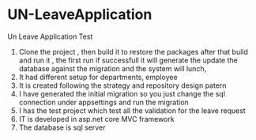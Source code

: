# UN-LeaveApplication
Un Leave Application Test

1. Clone the project , then build it to restore the packages after that build and run it , the first run if successfull it will generate the update the database against the migration and the system will lunch,
4. It had different setup for departments, employee 
5. It is created following the strategy and repository design patern 
6. I have generated the initial migration so you just change the sql connection under appsettings and run the migration
7. I has the test project which test all the validation for the leave request
8. IT is developed in asp.net core MVC framework 
10. The database is sql server 
